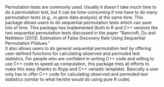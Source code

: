 Permutation tests are commonly used. Usually it doesn't take much
time to do a permutation test, but it can be time-consuming if one have to
do many permutation tests (e.g., in gene data analysis) at the same time.
This package allows users to do sequential permutation tests which can save
lots of time. This package has implemented (both in R and C++ version) the
two sequential permutation tests discussed in the paper 
"Bancroft, Du and Nettleton (2013). 
Estimation of False Discovery Rate Using Sequential Permutation P­Values."  
It also allows users to do general sequential
permutation test by offering user-defined functions for calculating
observed and permuted test statistics. For people who are confident in
writing C++ code and willing to use C++ code to speed up computation, this
package tries all efforts to make this easy (thanks to Rcpp and C++
variadic template). Basically a user only has to offer C++ code for
calculating observed and permuted test statistics (similar to what he/she
would do using pure R code).
